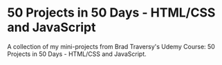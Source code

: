 # 50 Projects in 50 Days - HTML/CSS and JavaScript
 
A collection of my mini-projects from Brad Traversy's Udemy Course: 50 Projects in 50 Days - HTML/CSS and JavaScript. 
